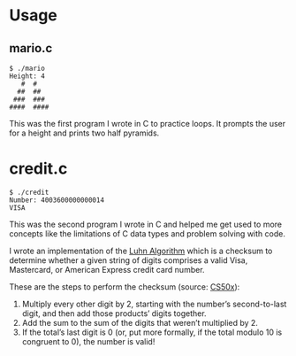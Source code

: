 # Usage
## mario.c
```
$ ./mario
Height: 4
   #  #
  ##  ##
 ###  ###
####  ####
```
This was the first program I wrote in C to practice loops. It prompts the user for a height and prints two half pyramids.

# credit.c
```
$ ./credit
Number: 4003600000000014
VISA
```
This was the second program I wrote in C and helped me get used to more concepts like the limitations of C data types and problem solving with code.

I wrote an implementation of the [Luhn Algorithm](https://en.wikipedia.org/wiki/Luhn_algorithm) which is a checksum to determine whether a given string of digits comprises a valid Visa, Mastercard, or American Express credit card number.

These are the steps to perform the checksum (source: [CS50x](https://cs50.harvard.edu/x/2022/psets/1/credit/)):
1. Multiply every other digit by 2, starting with the number’s second-to-last digit, and then add those products’ digits together.
2. Add the sum to the sum of the digits that weren’t multiplied by 2.
3. If the total’s last digit is 0 (or, put more formally, if the total modulo 10 is congruent to 0), the number is valid!
